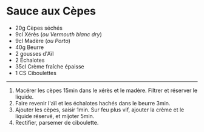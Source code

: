 # Sauce aux Cèpes

- 20g Cèpes séchés
- 9cl Xérès (*ou Vermouth blanc dry*)
- 9cl Madère (*ou Porto*)
- 40g Beurre
- 2 gousses d'Aïl
- 2 Échalotes
- 35cl Crème fraîche épaisse
- 1 CS Ciboulettes

---

1. Macérer les cèpes 15min dans le xérès et le madère. Filtrer et réserver le liquide.
2. Faire revenir l'aïl et les échalotes hachés dans le beurre 3min.
3. Ajouter les cèpes, saisir 1min. Sur feu plus vif, ajouter la crème et le liquide réservé, et mijoter 5min.
4. Rectifier, parsemer de ciboulette.
